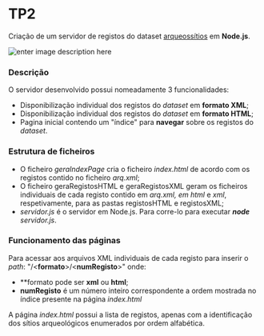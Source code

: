 # TP2
Criação de um servidor de registos do dataset [arqueossítios](https://epl.di.uminho.pt/~jcr/AULAS/RPCW2023/datasets/arq.xml) em **Node.js**.

![enter image description here](https://raw.githubusercontent.com/henriqueparola/RPCW2023/master/TP2/images/banner.png)
### Descrição
O servidor desenvolvido possui nomeadamente 3 funcionalidades:
* Disponibilização individual dos registos do *dataset* em **formato XML**;
* Disponibilização individual dos registos do *dataset* em **formato HTML**;
* Pagina inicial contendo um "índice" para **navegar** sobre os registos do *dataset*.

### Estrutura de ficheiros
* O ficheiro *geraIndexPage* cria o ficheiro *index.html* de acordo com os registos contido no ficheiro *arq.xml*;
* O ficheiro geraRegistosHTML e geraRegistosXML geram os ficheiros individuais de cada registo contido em *arq.xml, em *html** e  *xml*, respetivamente,  para as pastas registosHTML e registosXML;
* *servidor.js* é o servidor em Node.js. Para corre-lo para executar ***node** servidor.js*.

### Funcionamento das páginas
Para acessar aos arquivos XML individuais de cada registo para inserir o *path*: "/\<**formato**>/\<**numRegisto**>" onde:
* **formato pode ser **xml** ou **html**;
* **numRegisto** é um número inteiro correspondente a ordem mostrada no índice presente na página *index.html*

A página *index.html* possui a lista de registos, apenas com a identificação dos sítios arqueológicos enumerados por ordem alfabética.